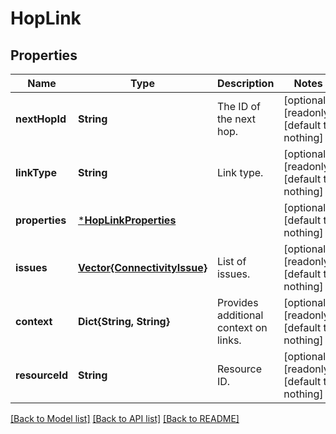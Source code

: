 # HopLink


## Properties
Name | Type | Description | Notes
------------ | ------------- | ------------- | -------------
**nextHopId** | **String** | The ID of the next hop. | [optional] [readonly] [default to nothing]
**linkType** | **String** | Link type. | [optional] [readonly] [default to nothing]
**properties** | [***HopLinkProperties**](HopLinkProperties.md) |  | [optional] [default to nothing]
**issues** | [**Vector{ConnectivityIssue}**](ConnectivityIssue.md) | List of issues. | [optional] [readonly] [default to nothing]
**context** | **Dict{String, String}** | Provides additional context on links. | [optional] [readonly] [default to nothing]
**resourceId** | **String** | Resource ID. | [optional] [readonly] [default to nothing]


[[Back to Model list]](../README.md#models) [[Back to API list]](../README.md#api-endpoints) [[Back to README]](../README.md)


